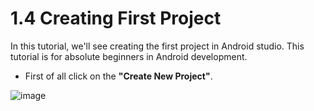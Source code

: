 # 1.4 Creating First Project

In this tutorial, we'll see creating the first project in Android studio. This tutorial is for absolute beginners in Android development. 

+ First of all click on the **"Create New Project"**.
 
![image](https://user-images.githubusercontent.com/42228297/134822022-3fb3d3dd-5b33-4ba2-9470-af01ad472d8d.png)


